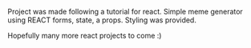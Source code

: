 Project was made following a tutorial for react. Simple meme generator using REACT forms, state, a props. Styling was provided.

Hopefully many more react projects to come :)
